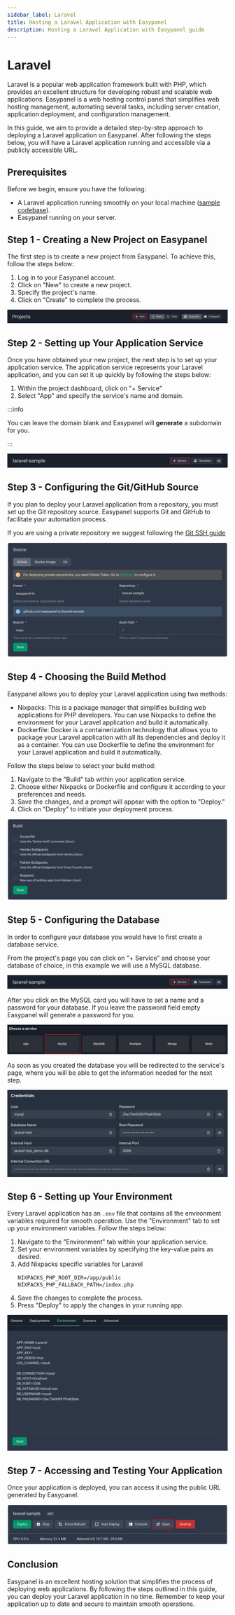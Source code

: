 ```yaml
---
sidebar_label: Laravel
title: Hosting a Laravel Application with Easypanel
description: Hosting a Laravel Application with Easypanel guide
---
```


# Laravel

Laravel is a popular web application framework built with PHP, which provides an excellent structure for developing robust and scalable web applications. Easypanel is a web hosting control panel that simplifies web hosting management, automating several tasks, including server creation, application deployment, and configuration management.

In this guide, we aim to provide a detailed step-by-step approach to deploying a Laravel application on Easypanel. After following the steps below, you will have a Laravel application running and accessible via a publicly accessible URL.

## Prerequisites

Before we begin, ensure you have the following:

- A Laravel application running smoothly on your local machine ([sample codebase](https://github.com/easypanel-io/laravel-sample)).
- Easypanel running on your server.

## Step 1 - Creating a New Project on Easypanel

The first step is to create a new project from Easypanel. To achieve this, follow the steps below:

1. Log in to your Easypanel account.
2. Click on "New" to create a new project.
3. Specify the project's name.
4. Click on "Create" to complete the process.

![New Project](./new-project.png)

## Step 2 - Setting up Your Application Service

Once you have obtained your new project, the next step is to set up your application service. The application service represents your Laravel application, and you can set it up quickly by following the steps below:

1. Within the project dashboard, click on "+ Service"
2. Select "App" and specify the service's name and domain.

:::info

You can leave the domain blank and Easypanel will **generate** a subdomain for you.

:::

![New Project](./new-app.png)

## Step 3 - Configuring the Git/GitHub Source

If you plan to deploy your Laravel application from a repository, you must set up the Git repository source. Easypanel supports Git and GitHub to facilitate your automation process.

If you are using a private repository we suggest following the [Git SSH guide](/docs/code-sources/git-ssh)

![Set git source](./source-panel.png)

## Step 4 - Choosing the Build Method

Easypanel allows you to deploy your Laravel application using two methods:

- Nixpacks: This is a package manager that simplifies building web applications for PHP developers. You can use Nixpacks to define the environment for your Laravel application and build it automatically.
- Dockerfile: Docker is a containerization technology that allows you to package your Laravel application with all its dependencies and deploy it as a container. You can use Dockerfile to define the environment for your Laravel application and build it automatically.

Follow the steps below to select your build method:

1. Navigate to the "Build" tab within your application service.
2. Choose either Nixpacks or Dockerfile and configure it according to your preferences and needs.
3. Save the changes, and a prompt will appear with the option to "Deploy."
4. Click on "Deploy" to initiate your deployment process.

![Set git source](./build.png)

## Step 5 - Configuring the Database

In order to configure your database you would have to first create a database service.

From the project's page you can click on "+ Service" and choose your database of choice, in this example we will use a MySQL database.

![New Project](./new-app.png)

After you click on the MySQL card you will have to set a name and a password for your database. If you leave the password field empty Easypanel will generate a password for you.

![Set git source](./create-mysql.png)

As soon as you created the database you will be redirected to the service's page, where you will be able to get the information needed for the next step.

![Set git source](./db-credentials.png)

## Step 6 - Setting up Your Environment

Every Laravel application has an `.env` file that contains all the environment variables required for smooth operation. Use the "Environment" tab to set up your environment variables. Follow the steps below:

1. Navigate to the "Environment" tab within your application service.
2. Set your environment variables by specifying the key-value pairs as desired.
3. Add Nixpacks specific variables for Laravel
   ```
   NIXPACKS_PHP_ROOT_DIR=/app/public
   NIXPACKS_PHP_FALLBACK_PATH=/index.php
   ```
4. Save the changes to complete the process.
5. Press "Deploy" to apply the changes in your running app.

![Set git source](./db.png)

## Step 7 - Accessing and Testing Your Application

Once your application is deployed, you can access it using the public URL generated by Easypanel.

![Set Environment](./open.png)

## Conclusion

Easypanel is an excellent hosting solution that simplifies the process of deploying web applications. By following the steps outlined in this guide, you can deploy your Laravel application in no time. Remember to keep your application up to date and secure to maintain smooth operations.

